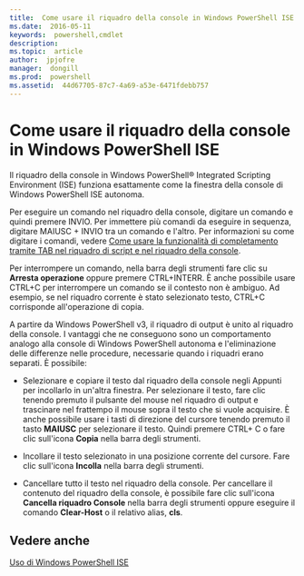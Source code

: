 ```yaml
---
title:  Come usare il riquadro della console in Windows PowerShell ISE
ms.date:  2016-05-11
keywords:  powershell,cmdlet
description:  
ms.topic:  article
author:  jpjofre
manager:  dongill
ms.prod:  powershell
ms.assetid:  44d67705-87c7-4a69-a53e-6471fdebb757
---
```


# Come usare il riquadro della console in Windows PowerShell ISE
Il riquadro della console in Windows PowerShell® Integrated Scripting Environment (ISE) funziona esattamente come la finestra della console di Windows PowerShell ISE autonoma.

Per eseguire un comando nel riquadro della console, digitare un comando e quindi premere INVIO. Per immettere più comandi da eseguire in sequenza, digitare MAIUSC + INVIO tra un comando e l'altro. Per informazioni su come digitare i comandi, vedere [Come usare la funzionalità di completamento tramite TAB nel riquadro di script e nel riquadro della console](How-to-Use-Tab-Completion-in-the-Script-Pane-and-Console-Pane.md).

Per interrompere un comando, nella barra degli strumenti fare clic su **Arresta operazione** oppure premere CTRL+INTERR. È anche possibile usare CTRL+C per interrompere un comando se il contesto non è ambiguo. Ad esempio, se nel riquadro corrente è stato selezionato testo, CTRL+C corrisponde all'operazione di copia.

A partire da Windows PowerShell v3, il riquadro di output è unito al riquadro della console. I vantaggi che ne conseguono sono un comportamento analogo alla console di Windows PowerShell autonoma e l'eliminazione delle differenze nelle procedure, necessarie quando i riquadri erano separati. È possibile:

-   Selezionare e copiare il testo dal riquadro della console negli Appunti per incollarlo in un'altra finestra. Per selezionare il testo, fare clic tenendo premuto il pulsante del mouse nel riquadro di output e trascinare nel frattempo il mouse sopra il testo che si vuole acquisire. È anche possibile usare i tasti di direzione del cursore tenendo premuto il tasto **MAIUSC** per selezionare il testo. Quindi premere CTRL+ C o fare clic sull'icona **Copia** nella barra degli strumenti.

-   Incollare il testo selezionato in una posizione corrente del cursore. Fare clic sull'icona **Incolla** nella barra degli strumenti.

-   Cancellare tutto il testo nel riquadro della console. Per cancellare il contenuto del riquadro della console, è possibile fare clic sull'icona **Cancella riquadro Console** nella barra degli strumenti oppure eseguire il comando **Clear-Host** o il relativo alias, **cls**.

## Vedere anche
[Uso di Windows PowerShell ISE](Using-the-Windows-PowerShell-ISE.md)



<!--HONumber=May16_HO2-->


